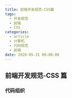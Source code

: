 ```yaml
---
title: 前端开发规范-CSS篇
tags:
  - 开发规范
  - 前端
  - CSS
categories:
  - article
  - 计算机
  - 代码规范
  - 前端
date: 2020-05-31 00:00:00
---
```


## 前端开发规范-CSS 篇

### 代码组织

